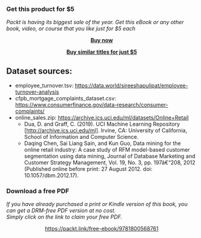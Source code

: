 
### Get this product for $5

<i>Packt is having its biggest sale of the year. Get this eBook or any other book, video, or course that you like just for $5 each</i>


<b><p align='center'>[Buy now](https://packt.link/9781800568761)</p></b>


<b><p align='center'>[Buy similar titles for just $5](https://subscription.packtpub.com/search)</p></b>


## Dataset sources:
- employee_turnover.tsv: https://data.world/sireeshapulipat/employee-turnover-analysis
- cfpb_mortgage_complaints_dataset.csv: https://www.consumerfinance.gov/data-research/consumer-complaints/ 
- online_sales.zip: https://archive.ics.uci.edu/ml/datasets/Online+Retail 
  - Dua, D. and Graff, C. (2019). UCI Machine Learning Repository [http://archive.ics.uci.edu/ml]. Irvine, CA: University of California, School of Information and Computer Science.
  - Daqing Chen, Sai Liang Sain, and Kun Guo, Data mining for the online retail industry: A case study of RFM model-based customer segmentation using data mining, Journal of Database Marketing and Customer Strategy Management, Vol. 19, No. 3, pp. 197â€“208, 2012 (Published online before print: 27 August 2012. doi: 10.1057/dbm.2012.17).
### Download a free PDF

 <i>If you have already purchased a print or Kindle version of this book, you can get a DRM-free PDF version at no cost.<br>Simply click on the link to claim your free PDF.</i>
<p align="center"> <a href="https://packt.link/free-ebook/9781800568761">https://packt.link/free-ebook/9781800568761 </a> </p>